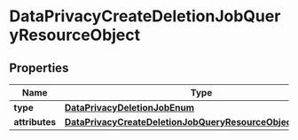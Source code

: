 # DataPrivacyCreateDeletionJobQueryResourceObject

## Properties
Name | Type | Description | Notes
------------ | ------------- | ------------- | -------------
**type** | [**DataPrivacyDeletionJobEnum**](DataPrivacyDeletionJobEnum.md) |  | 
**attributes** | [**DataPrivacyCreateDeletionJobQueryResourceObjectAttributes**](DataPrivacyCreateDeletionJobQueryResourceObjectAttributes.md) |  | 
